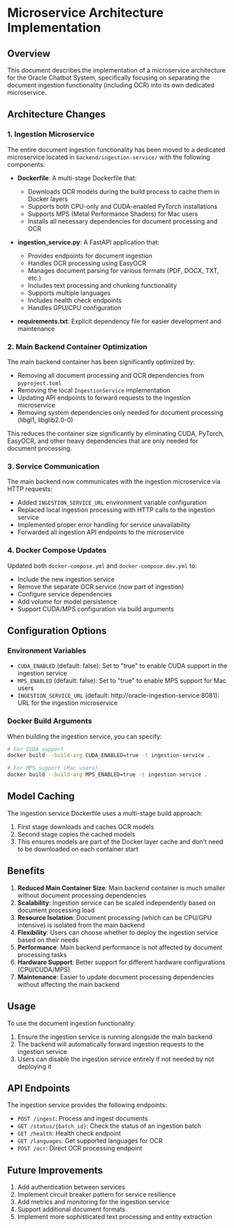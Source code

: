 # Microservice Architecture Implementation

## Overview

This document describes the implementation of a microservice architecture for the Oracle Chatbot System, specifically focusing on separating the document ingestion functionality (including OCR) into its own dedicated microservice.

## Architecture Changes

### 1. Ingestion Microservice

The entire document ingestion functionality has been moved to a dedicated microservice located in `backend/ingestion-service/` with the following components:

- **Dockerfile**: A multi-stage Dockerfile that:
  - Downloads OCR models during the build process to cache them in Docker layers
  - Supports both CPU-only and CUDA-enabled PyTorch installations
  - Supports MPS (Metal Performance Shaders) for Mac users
  - Installs all necessary dependencies for document processing and OCR

- **ingestion_service.py**: A FastAPI application that:
  - Provides endpoints for document ingestion
  - Handles OCR processing using EasyOCR
  - Manages document parsing for various formats (PDF, DOCX, TXT, etc.)
  - Includes text processing and chunking functionality
  - Supports multiple languages
  - Includes health check endpoints
  - Handles GPU/CPU configuration

- **requirements.txt**: Explicit dependency file for easier development and maintenance

### 2. Main Backend Container Optimization

The main backend container has been significantly optimized by:

- Removing all document processing and OCR dependencies from `pyproject.toml`
- Removing the local `IngestionService` implementation
- Updating API endpoints to forward requests to the ingestion microservice
- Removing system dependencies only needed for document processing (libgl1, libglib2.0-0)

This reduces the container size significantly by eliminating CUDA, PyTorch, EasyOCR, and other heavy dependencies that are only needed for document processing.

### 3. Service Communication

The main backend now communicates with the ingestion microservice via HTTP requests:

- Added `INGESTION_SERVICE_URL` environment variable configuration
- Replaced local ingestion processing with HTTP calls to the ingestion service
- Implemented proper error handling for service unavailability
- Forwarded all ingestion API endpoints to the microservice

### 4. Docker Compose Updates

Updated both `docker-compose.yml` and `docker-compose.dev.yml` to:

- Include the new ingestion service
- Remove the separate OCR service (now part of ingestion)
- Configure service dependencies
- Add volume for model persistence
- Support CUDA/MPS configuration via build arguments

## Configuration Options

### Environment Variables

- `CUDA_ENABLED` (default: false): Set to "true" to enable CUDA support in the ingestion service
- `MPS_ENABLED` (default: false): Set to "true" to enable MPS support for Mac users
- `INGESTION_SERVICE_URL` (default: http://oracle-ingestion-service:8081): URL for the ingestion microservice

### Docker Build Arguments

When building the ingestion service, you can specify:

```bash
# For CUDA support
docker build --build-arg CUDA_ENABLED=true -t ingestion-service .

# For MPS support (Mac users)
docker build --build-arg MPS_ENABLED=true -t ingestion-service .
```

## Model Caching

The ingestion service Dockerfile uses a multi-stage build approach:

1. First stage downloads and caches OCR models
2. Second stage copies the cached models
3. This ensures models are part of the Docker layer cache and don't need to be downloaded on each container start

## Benefits

1. **Reduced Main Container Size**: Main backend container is much smaller without document processing dependencies
2. **Scalability**: Ingestion service can be scaled independently based on document processing load
3. **Resource Isolation**: Document processing (which can be CPU/GPU intensive) is isolated from the main backend
4. **Flexibility**: Users can choose whether to deploy the ingestion service based on their needs
5. **Performance**: Main backend performance is not affected by document processing tasks
6. **Hardware Support**: Better support for different hardware configurations (CPU/CUDA/MPS)
7. **Maintenance**: Easier to update document processing dependencies without affecting the main backend

## Usage

To use the document ingestion functionality:

1. Ensure the ingestion service is running alongside the main backend
2. The backend will automatically forward ingestion requests to the ingestion service
3. Users can disable the ingestion service entirely if not needed by not deploying it

## API Endpoints

The ingestion service provides the following endpoints:

- `POST /ingest`: Process and ingest documents
- `GET /status/{batch_id}`: Check the status of an ingestion batch
- `GET /health`: Health check endpoint
- `GET /languages`: Get supported languages for OCR
- `POST /ocr`: Direct OCR processing endpoint

## Future Improvements

1. Add authentication between services
2. Implement circuit breaker pattern for service resilience
3. Add metrics and monitoring for the ingestion service
4. Support additional document formats
5. Implement more sophisticated text processing and entity extraction